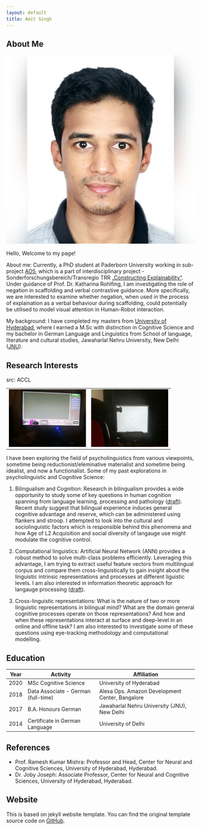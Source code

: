 ```yaml
---
layout: default
title: Amit Singh
---
```


## About Me

<img class="profile-picture" src="profile.jpg">

Hello, Welcome to my page!

About me:
Currently, a PhD student at Paderborn University working in sub-project [AO5](https://trr318.uni-paderborn.de/teilprojekte/a05), which is a part of interdisciplinary project - Sonderforschungsbereich/Transregio TRR [„Constructing Explainability“](https://trr318.uni-paderborn.de). Under guidance of Prof. Dr. Katharina Rohlfing, I am investigating the role of negation in scaffolding and verbal contrastive guidance. More specifically, we are interested to examine whether negation, when used in the process of explaination as a verbal behaviour during scaffolding, could potentially be utilised to model visual attention in Human-Robot interaction. 

My background:
I have completed my masters from [University of Hyderabad](https://uohyd.ac.in), where I earned a M.Sc with distinction in Cognitive Science and my bachelor in German Language and Linguistics from School of language, literature and cultural studies, Jawaharlal Nehru University, New Delhi ([JNU](https://www.jnu.ac.in/sllcs/cgs)).

## Research Interests
<table>
src: ACCL
  <tr>
    <td><img src="images/eyetrack1.gif"></td>
    <td><img src="images/eyetrack2.gif"></td>
  </tr>
 </table>


I have been exploring the field of psycholinguistics from various viewpoints, sometime being reductionist/eleminative materialist and sometime being idealist, and now a functionalist. Some of my past explorations in psycholinguistic and Cognitive Science:

1. Bilingualism and Cognition: 
Research in bilingualism provides a wide opportunity to study some of key questions in human cognition spanning from language learning, processing and pathology ([draft](assets/Bilingualism_Draft.pdf)). Recent study suggest that bilingual experience induces general cognitive advantage and reserve, which can be administered using flankers and stroop. I attempted to look into the cultural and sociolinguistic factors which is responsible behind this phenomena and how Age of L2 Acquisition and social diversity of langauge use might modulate the cognitive control. 

1. Computational linguistics:
Artificial Neural Network (ANN) provides a robust method to solve multi-class problems efficiently. Leveraging this advantage, I am trying to extract useful feature vectors from multilingual corpus and compare them cross-linguistically to gain insight about the linguistic intrinsic representations and processes at different liguistic levels. I am also interested in information theoretic approach for langauge processing ([draft](assets/Draft_Efficiency&Bilingualism.pdf)).  

2. Cross-linguistic representations:
What is the nature of two or more linguistic representations in bilingual mind? What are the domain general cognitive processes operate on those representations? And how and when these representations interact at surface and deep-level in an online and offline task?  I am also interested to investigate some of these questions using eye-tracking methodology and computational modelling. 





## Education

Year | Activity | Affiliation
-----|------- | -----------
2020 | MSc Cognitive Science | University of Hyderabad 
2018 | Data Associate - German (full-time)| Alexa Ops. Amazon Development Center, Bangalore
2017 | B.A. Honours German | Jawaharlal Nehru University (JNU), New Delhi
2014 | Certificate in German Language | University of Delhi



## References
* Prof. Ramesh Kumar Mishra: Professor and Head, Center for Neural and Cognitive Sciences, University of Hyderabad, Hyderabad.
* Dr. Joby Joseph: Associate Professor, Center for Neural and Cognitive Sciences, University of Hyderabad, Hyderabad.

## Website
This is based on jekyll website template. You can find the original template source code on [GitHub](https://github.com/bk2dcradle/researcher).

